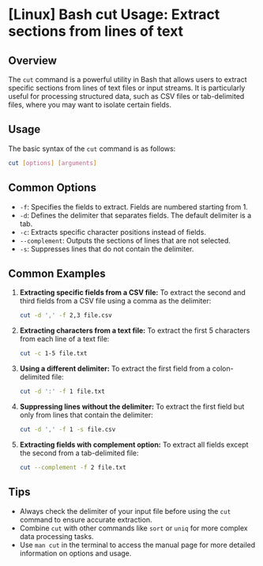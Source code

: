 # [Linux] Bash cut Usage: Extract sections from lines of text

## Overview
The `cut` command is a powerful utility in Bash that allows users to extract specific sections from lines of text files or input streams. It is particularly useful for processing structured data, such as CSV files or tab-delimited files, where you may want to isolate certain fields.

## Usage
The basic syntax of the `cut` command is as follows:

```bash
cut [options] [arguments]
```

## Common Options
- `-f`: Specifies the fields to extract. Fields are numbered starting from 1.
- `-d`: Defines the delimiter that separates fields. The default delimiter is a tab.
- `-c`: Extracts specific character positions instead of fields.
- `--complement`: Outputs the sections of lines that are not selected.
- `-s`: Suppresses lines that do not contain the delimiter.

## Common Examples

1. **Extracting specific fields from a CSV file:**
   To extract the second and third fields from a CSV file using a comma as the delimiter:
   ```bash
   cut -d ',' -f 2,3 file.csv
   ```

2. **Extracting characters from a text file:**
   To extract the first 5 characters from each line of a text file:
   ```bash
   cut -c 1-5 file.txt
   ```

3. **Using a different delimiter:**
   To extract the first field from a colon-delimited file:
   ```bash
   cut -d ':' -f 1 file.txt
   ```

4. **Suppressing lines without the delimiter:**
   To extract the first field but only from lines that contain the delimiter:
   ```bash
   cut -d ',' -f 1 -s file.csv
   ```

5. **Extracting fields with complement option:**
   To extract all fields except the second from a tab-delimited file:
   ```bash
   cut --complement -f 2 file.txt
   ```

## Tips
- Always check the delimiter of your input file before using the `cut` command to ensure accurate extraction.
- Combine `cut` with other commands like `sort` or `uniq` for more complex data processing tasks.
- Use `man cut` in the terminal to access the manual page for more detailed information on options and usage.